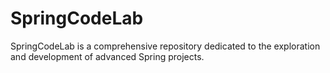 # SpringCodeLab
SpringCodeLab is a comprehensive repository dedicated to the exploration and development of advanced Spring projects.
